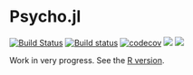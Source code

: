 # Psycho.jl

[![Build Status](https://travis-ci.org/neuropsychology/Psycho.jl.svg?branch=master)](https://travis-ci.org/neuropsychology/Psycho.jl)
[![Build status](https://ci.appveyor.com/api/projects/status/313hx3rmmc1swckg?svg=true)](https://ci.appveyor.com/project/DominiqueMakowski/psycho-jl)
[![codecov](https://codecov.io/gh/neuropsychology/Psycho.jl/branch/master/graph/badge.svg)](https://codecov.io/gh/neuropsychology/Psycho.jl)
[![](https://img.shields.io/badge/docs-stable-blue.svg)](https://USER_NAME.github.io/Psycho.jl/stable)
[![](https://img.shields.io/badge/docs-latest-blue.svg)](https://USER_NAME.github.io/Psycho.jl/latest)

Work in very progress. See the [R version](https://github.com/neuropsychology/psycho.R).